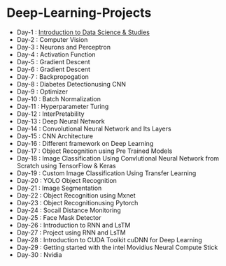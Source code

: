 # Deep-Learning-Projects
- Day-1 : [Introduction to Data Science & Studies](https://github.com/Ahmedfurkhan/30days-Deep-Learning-Projects/tree/main/1.%20Introduction%20to%20Data%20Science%20%26%20Deep%20Learning)
- Day-2 : Computer Vision
- Day-3 : Neurons and Perceptron
- Day-4 : Activation Function
- Day-5 : Gradient Descent
- Day-6 : Gradient Descent
- Day-7 : Backpropogation
- Day-8 : Diabetes Detectionusing CNN
- Day-9 : Optimizer
- Day-10 : Batch Normalization
- Day-11 : Hyperparameter Turing
- Day-12 : InterPretability
- Day-13 : Deep Neural Network
- Day-14 : Convolutional Neural Network and Its Layers
- Day-15 : CNN Architecture
- Day-16 : Different framework on Deep Learning
- Day-17 : Object Recognition using Pre Trained Models
- Day-18 : Image Classification Using Convlutional Neural Network from Scratch using TensorFlow & Keras
- Day-19 : Custom Image Classification Using Transfer Learning
- Day-20 : YOLO Object Recognition
- Day-21 : Image Segmentation
- Day-22 : Object Recognition using Mxnet
- Day-23 : Object Recognitionusing Pytorch
- Day-24 : Socail Distance Monitoring 
- Day-25 : Face Mask Detector
- Day-26 : Introduction to RNN and LsTM
- Day-27 : Project using RNN and LsTM
- Day-28 : Introduction to CUDA Toolkit cuDNN for  Deep Learning
- Day-29 : Getting started with the intel Movidius Neural Compute Stick
- Day-30 : Nvidia
